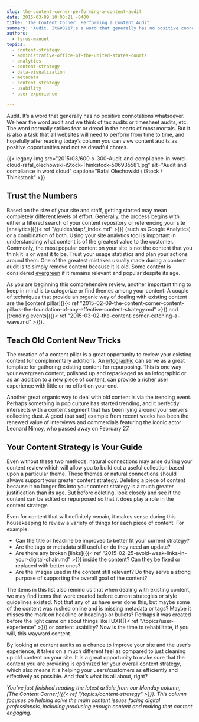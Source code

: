 ```yaml
---
slug: the-content-corner-performing-a-content-audit
date: 2015-03-09 10:00:21 -0400
title: 'The Content Corner: Performing a Content Audit'
summary: 'Audit. It&#8217;s a word that generally has no positive connotations whatsoever. We hear the word audit and we think of tax audits or timesheet audits, etc. The word normally strikes fear or dread in the hearts of most mortals. But it is also a task that all websites will need to perform from time to'
authors:
  - tyrus-manuel
topics:
  - content-strategy
  - administrative-office-of-the-united-states-courts
  - analytics
  - content-strategy
  - data-visualization
  - metadata
  - content-strategy
  - usability
  - user-experience

---
```


Audit. It&#8217;s a word that generally has no positive connotations whatsoever. We hear the word audit and we think of tax audits or timesheet audits, etc. The word normally strikes fear or dread in the hearts of most mortals. But it is also a task that all websites will need to perform from time to time, and hopefully after reading today&#8217;s column you can view content audits as positive opportunities and not as dreadful chores.

{{< legacy-img src="2015/03/600-x-300-Audit-and-compliance-in-word-cloud-rafal_olechowski-iStock-Thinkstock-506935581.jpg" alt="Audit and compliance in word cloud" caption="Rafal Olechowski / iStock / Thinkstock" >}}

## Trust the Numbers

Based on the size of your site and staff, getting started may mean completely different levels of effort. Generally, the process begins with either a filtered search of your content repository or referencing your site [analytics]({{< ref "/guides/dap/_index.md" >}}) (such as Google Analytics) or a combination of both. Using your site analytics tool is important in understanding what content is of the greatest value to the customer. Commonly, the most popular content on your site is not the content that you think it is or want it to be. Trust your usage statistics and plan your actions around them. One of the greatest mistakes usually made during a content audit is to simply remove content because it is old. Some content is considered [evergreen](http://www.copyblogger.com/write-evergreen-blog-posts/) if it remains relevant and popular despite its age.

As you are beginning this comprehensive review, another important thing to keep in mind is to categorize or find themes among your content. A couple of techniques that provide an organic way of dealing with existing content are the [content pillar]({{< ref "2015-02-09-the-content-corner-content-pillars-the-foundation-of-any-effective-content-strategy.md" >}}) and [trending events]({{< ref "2015-03-02-the-content-corner-catching-a-wave.md" >}}).

## Teach Old Content New Tricks

The creation of a content pillar is a great opportunity to review your existing content for complimentary additions. An [infographic](http://www.copyblogger.com/asset-pillar-infographic/) can serve as a great template for gathering existing content for repurposing. This is one way your evergreen content, polished up and repackaged as an infographic or as an addition to a new piece of content, can provide a richer user experience with little or no effort on your end.

Another great organic way to deal with old content is via the trending event. Perhaps something in pop culture has started trending, and it perfectly intersects with a content segment that has been lying around your servers collecting dust. A good (but sad) example from recent weeks has been the renewed value of interviews and commercials featuring the iconic actor Leonard Nimoy, who passed away on February 27.

## Your Content Strategy is Your Guide

Even without these two methods, natural connections may arise during your content review which will allow you to build out a useful collection based upon a particular theme. These themes or natural connections should always support your greater content strategy. Deleting a piece of content because it no longer fits into your content strategy is a much greater justification than its age. But before deleting, look closely and see if the content can be edited or repurposed so that it does play a role in the content strategy.

Even for content that will definitely remain, it makes sense during this housekeeping to review a variety of things for each piece of content. For example:

  * Can the title or headline be improved to better fit your current strategy?
  * Are the tags or metadata still useful or do they need an update?
  * Are there any broken [links]({{< ref "2015-02-25-avoid-weak-links-in-your-digital-chain.md" >}}) inside the content? Can they be fixed or replaced with better ones?
  * Are the images used in the content still relevant? Do they serve a strong purpose of supporting the overall goal of the content?

The items in this list also remind us that when dealing with existing content, we may find items that were created before current strategies or style guidelines existed. Not that any of us have ever done this, but maybe some of the content was rushed online and is missing metadata or tags? Maybe it misses the mark on headline or headings or bullets? Perhaps it was created before the light came on about things like [UX]({{< ref "/topics/user-experience" >}}) or content usability? Now is the time to rehabilitate, if you will, this wayward content.

By looking at content audits as a chance to improve your site and the user’s experience, it takes on a much different feel as compared to just cleaning up old content on your site. It is a great opportunity to make sure that the content you are providing is optimized for your overall content strategy, which also means it is helping your users/customers as efficiently and effectively as possible. And that’s what its all about, right?

_You’ve just finished reading the latest article from our Monday column, [The Content Corner]({{< ref "/topics/content-strategy" >}}). This column focuses on helping solve the main content issues facing digital professionals, including producing enough content and making that content engaging._
